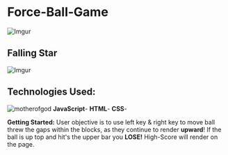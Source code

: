 # Force-Ball-Game

![Imgur](https://i.imgur.com/o1Q8HdV.png)
## Falling Star
![Imgur](https://i.imgur.com/SlLC9TN.png)
## Technologies Used:
![motherofgod](https://mdn.mozillademos.org/files/13502/cake.png)
__**JavaScript**__- 
__**HTML**__- 
__**CSS**__-


**Getting Started:** User objective is to use left key & right key to move ball threw the gaps within the blocks, as they continue to render **upward**! If the ball is up top and hit's the upper bar you **LOSE!**
High-Score will render on the page. 


